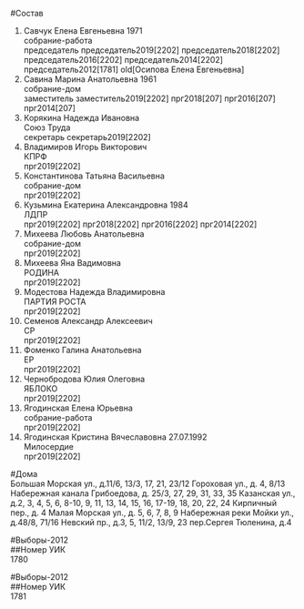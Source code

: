 #Состав  
1. Савчук Елена Евгеньевна 1971  
    собрание-работа  
    председатель председатель2019[2202] председатель2018[2202] председатель2016[2202] председатель2014[2202] председатель2012[1781] old[Осипова Елена Евгеньевна]  
2. Савина Марина Анатольевна 1961  
    собрание-дом  
    заместитель заместитель2019[2202] прг2018[207] прг2016[207] прг2014[207]  
3. Корякина Надежда Ивановна  
    Союз Труда  
    секретарь секретарь2019[2202]  
4. Владимиров Игорь Викторович  
    КПРФ  
    прг2019[2202]  
5. Константинова Татьяна Васильевна  
    собрание-дом  
    прг2019[2202]  
6. Кузьмина Екатерина Александровна 1984  
    ЛДПР  
    прг2019[2202] прг2018[2202] прг2016[2202] прг2014[2202]  
7. Михеева Любовь Анатольевна  
    собрание-дом  
    прг2019[2202]  
8. Михеева Яна Вадимовна  
    РОДИНА  
    прг2019[2202]  
9. Модестова Надежда Владимировна  
    ПАРТИЯ РОСТА  
    прг2019[2202]  
10. Семенов Александр Алексеевич  
    СР  
    прг2019[2202]  
11. Фоменко Галина Анатольевна  
    ЕР  
    прг2019[2202]  
12. Чернобродова Юлия Олеговна  
    ЯБЛОКО  
    прг2019[2202]  
13. Ягодинская Елена Юрьевна  
    собрание-работа  
    прг2019[2202]  
14. Ягодинская Кристина Вячеславовна 27.07.1992  
    Милосердие  
    прг2019[2202]  
  
#Дома  
Большая Морская ул., д.11/6, 13/3, 17, 21, 23/12 Гороховая ул., д. 4, 8/13 Набережная канала Грибоедова, д. 25/3, 27, 29, 31, 33, 35 Казанская ул., д.2, 3, 4, 5, 6, 8-10, 9, 11, 13, 14, 15, 16, 17-19, 18, 20, 22, 24 Кирпичный пер., д. 4 Малая Морская ул., д. 5, 6, 7, 8, 9 Набережная реки Мойки ул., д.48/8, 71/16 Невский пр., д.3, 5, 11/2, 13/9, 23 пер.Сергея Тюленина, д.4  
  
#Выборы-2012  
##Номер УИК  
1780  
  
#Выборы-2012  
##Номер УИК  
1781  
